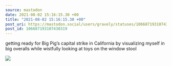 ```yaml
---
source: mastodon
date: 2021-08-02 15:16:15.30 +00
title: "2021-08-02 15:16:15.30 +00"
post_uri: https://mastodon.social/users/gravely/statuses/106687193107430319
post_id: 106687193107430319
---
```

getting ready for Big Pig’s capital strike in California by visualizing myself in big overalls while wistfully looking at toys on the window stool


![](/images/106687193063425617.jpg)


